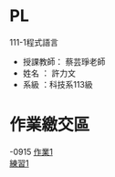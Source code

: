 # PL
111-1程式語言
- 授課教師： 蔡芸琤老師 
- 姓名 ： 許力文 
- 系級 ：科技系113級 

# 作業繳交區
-0915
[作業1](https://github.com/HSULW/PL/blob/main/python01.ipynb)\
[練習1](https://github.com/HSULW/PL/blob/main/Ex1.ipynb)
